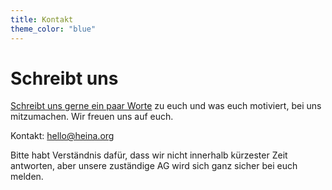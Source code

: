 ```yaml
---
title: Kontakt
theme_color: "blue"
---
```


# Schreibt uns

[Schreibt uns gerne ein paar Worte](mailto:hello@heina.org) zu euch und was euch motiviert, bei uns mitzumachen. Wir freuen uns auf euch.

Kontakt: [hello@heina.org](mailto:hello@heina.org)

Bitte habt Verständnis dafür, dass wir nicht innerhalb kürzester Zeit antworten, aber unsere zuständige AG wird sich ganz sicher bei euch melden.

